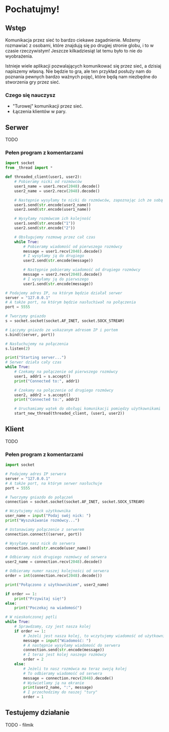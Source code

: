 # Pochatujmy!

## Wstęp

Komunikacja przez sieć to bardzo ciekawe zagadnienie. Możemy rozmawiać z osobami, które znajdują się po drugiej stronie globu, i to w czasie rzeczywistym! Jeszcze kilkadziesiąt lat temu było to nie do wyobrażenia.

Istnieje wiele aplikacji pozwalających komunikować się przez sieć, a dzisiaj napiszemy własną. Nie będzie to gra, ale ten przykład posłuży nam do poznania pewnych bardzo ważnych pojęć, które będą nam niezbędne do stworzenia gry przez sieć.

### Czego się nauczysz

* "Turowej" komunikacji przez sieć.
* Łączenia klientów w pary.

## Serwer

TODO

### Pełen program z komentarzami

```python
import socket
from _thread import *

def threaded_client(user1, user2):
    # Pobieramy nicki od rozmówców
    user1_name = user1.recv(2048).decode()
    user2_name = user2.recv(2048).decode()

    # Następnie wysyłamy te nicki do rozmówców, zapoznając ich ze sobą
    user1.send(str.encode(user2_name))
    user2.send(str.encode(user1_name))

    # Wysyłamy rozmówcom ich kolejność
    user1.send(str.encode("1"))
    user2.send(str.encode("2"))

    # Obsługujemy rozmowę przez cał czas
    while True:
        # Pobieramy wiadomość od pierwszego rozmówcy
        message = user1.recv(2048).decode()
        # I wysyłamy ją do drugiego
        user2.send(str.encode(message))

        # Następnie pobieramy wiadomość od drugiego rozmówcy
        message = user2.recv(2048).decode()
        # I wysyłamy ją do pierwszego
        user1.send(str.encode(message))

# Podajemy adres IP, na którym będzie działał serwer
server = "127.0.0.1"
# A także port, na którym będzie nasłuchiwał na połączenia
port = 5555

# Tworzymy gniazdo
s = socket.socket(socket.AF_INET, socket.SOCK_STREAM)

# Lączymy gniazdo ze wskazanym adresem IP i portem
s.bind((server, port))

# Nasłuchujemy na połączenia
s.listen(2)

print("Starting server...")
# Serwer działa cały czas
while True:
    # Czekamy na połączenie od pierwszego rozmówcy
    user1, addr1 = s.accept()
    print("Connected to:", addr1)

    # Czekamy na połączenie od drugiego rozmówcy
    user2, addr2 = s.accept()
    print("Connected to:", addr2)

    # Uruchamiamy wątek do obsługi komunikacji pomiędzy użytkownikami
    start_new_thread(threaded_client, (user1, user2))
```

## Klient

TODO

### Pełen program z komentarzami

```python
import socket

# Podajemy adres IP serwera
server = "127.0.0.1"
# A także port, na którym serwer nasłuchuje
port = 5555

# Tworzymy gniazdo do połączeń
connection = socket.socket(socket.AF_INET, socket.SOCK_STREAM)

# Wczytujemy nick użytkownika
user_name = input("Podaj swój nick: ")
print("Wyszukiwanie rozmówcy...")

# Ustanawiamy połączenie z serwerem
connection.connect((server, port))

# Wysyłamy nasz nick do serwera
connection.send(str.encode(user_name))

# Odbieramy nick drugiego rozmówcy od serwera
user2_name = connection.recv(2048).decode()

# Odbieramy numer naszej kolejności od serwera
order = int(connection.recv(2048).decode())

print("Połączono z użytkownikiem", user2_name)

if order == 1:
    print("Przywitaj się!")
else:
    print("Poczekaj na wiadomość")

# W nieskończonej pętli
while True:
    # Sprawdzamy, czy jest nasza kolej
    if order == 1:
        # Jeżeli jest nasza kolej, to wczytujemy wiadomość od użytkownika
        message = input("Wiadomość: ")
        # A następnie wysyłamy wiadomość do serwera
        connection.send(str.encode(message))
        # I teraz jest kolej naszego rozmówcy
        order = 2
    else:
        # Jeżeli to nasz rozmówca ma teraz swoją kolej
        # To odbieramy wiadomość od serwera
        message = connection.recv(2048).decode()
        # Wyświetlamy ją na ekranie
        print(user2_name, ":", message)
        # I przechodzimy do naszej "tury"
        order = 1
```

## Testujemy działanie

TODO - filmik
